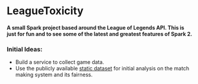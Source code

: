 # LeagueToxicity

#### A small Spark project based around the League of Legends API. This is just for fun and to see some of the latest and greatest features of Spark 2.


### Initial Ideas:

- Build a service to collect game data.
- Use the publicly available [static dataset](https://s3-us-west-1.amazonaws.com/riot-api/seed_data/matches1.json ) for initial analysis on the match making system and its fairness.
